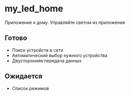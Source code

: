 # my_led_home

Приложение к дому. Управляйте светом из приложения

Готово
---
- Поиск устройств в сети
- Автоматический выбор нужного устройства
- Двусторонняя передача данных

Ожидается
---
- Список режимов



